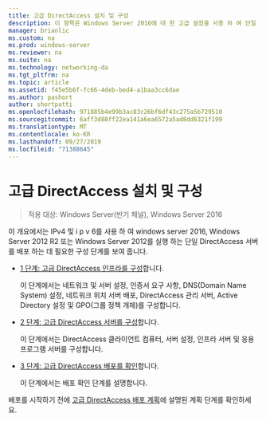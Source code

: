```yaml
---
title: 고급 DirectAccess 설치 및 구성
description: 이 항목은 Windows Server 2016에 대 한 고급 설정을 사용 하 여 단일 DirectAccess 서버 배포 가이드의 일부입니다.
manager: brianlic
ms.custom: na
ms.prod: windows-server
ms.reviewer: na
ms.suite: na
ms.technology: networking-da
ms.tgt_pltfrm: na
ms.topic: article
ms.assetid: f45e5b6f-fc66-4deb-bed4-a1baa3cc6dae
ms.author: pashort
author: shortpatti
ms.openlocfilehash: 971885b4e99b3ac83c26bf6df43c275a5b729510
ms.sourcegitcommit: 6aff3d88ff22ea141a6ea6572a5ad8dd6321f199
ms.translationtype: MT
ms.contentlocale: ko-KR
ms.lasthandoff: 09/27/2019
ms.locfileid: "71388645"
---
```

# <a name="install-and-configure-advanced-directaccess"></a>고급 DirectAccess 설치 및 구성

>적용 대상: Windows Server(반기 채널), Windows Server 2016

이 개요에서는 IPv4 및 i p v 6를 사용 하 여 windows server 2016, Windows Server 2012 R2 또는 Windows Server 2012를 실행 하는 단일 DirectAccess 서버를 배포 하는 데 필요한 구성 단계를 보여 줍니다.  
  
-   [1 단계: 고급 DirectAccess 인프라를 구성](da-adv-configure-s1-infrastructure.md)합니다.  
  
    이 단계에서는 네트워크 및 서버 설정, 인증서 요구 사항, DNS(Domain Name System) 설정, 네트워크 위치 서버 배포, DirectAccess 관리 서버, Active Directory 설정 및 GPO(그룹 정책 개체)를 구성합니다.  
  
-   [2 단계: 고급 DirectAccess 서버를 구성](da-adv-configure-s2-servers.md)합니다.  
  
    이 단계에서는 DirectAccess 클라이언트 컴퓨터, 서버 설정, 인프라 서버 및 응용 프로그램 서버를 구성합니다.  
  
-   [3 단계: 고급 DirectAccess 배포를 확인](da-adv-configure-s3-verify.md)합니다.  
  
    이 단계에서는 배포 확인 단계를 설명합니다.  
  
배포를 시작하기 전에 [고급 DirectAccess 배포 계획](Plan-an-Advanced-DirectAccess-Deployment.md)에 설명된 계획 단계를 확인하세요.  
  


